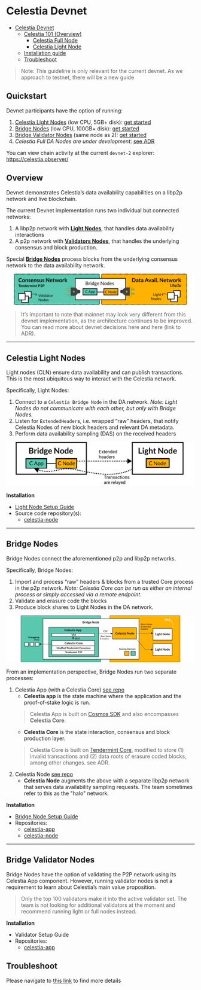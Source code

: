 # Celestia Devnet
- [Celestia Devnet](#celestia-devnet)
  - [Celestia 101 (Overview)](#celestia-101-overview)
    - [Celestia Full Node](#celestia-full-node)
    - [Celestia Light Node](#celestia-light-node)
  - [Installation guide](#installation-guide)
  - [Troubleshoot](#troubleshoot)

> Note: This guideline is only relevant for the current devnet. As we approach to testnet, there will be a new guide

## Quickstart

Devnet participants have the option of running:

1. [Celestia Light Nodes](#celestia-light-nodes) (low CPU, 5GB+ disk): [get started](celestia-light-node.md)
2. [Bridge Nodes](#bridge-nodes) (low CPU, 100GB+ disk): [get started](celestia-bridge-node.md)
3. [Bridge Validator Nodes](#bridge-validator-nodes) (same node as 2): [get started](celestia-bridge-node.md#running-a-validating-bridge-node)
4. _Celestia Full DA Nodes are under development_: [see ADR](https://github.com/celestiaorg/celestia-node/blob/main/docs/adr/adr-003-march2022-testnet.md#full-node)

You can view chain activity at the current `devnet-2` explorer: https://celestia.observer/
## Overview

Devnet demonstrates Celestia’s data availability capabilities on a libp2p network and live blockchain. 

The current Devnet implementation runs two individual but connected networks:

1. A libp2p network with [**Light Nodes**](#celestia-light-nodes), that handles data availability interactions
2. A p2p network with [**Validators Nodes**](#bridge-validator-nodes), that handles the underlying consensus and block production. 

Special [**Bridge Nodes**](#bridge-nodes) process blocks from the underlying consensus network to the data availability network.

![Network Overview](diagrams/NetworkOverview.png)

> It’s important to note that mainnet may look very different from this devnet implementation, as the architecture continues to be improved. You can read more about devnet decisions here and here (link to ADR). 

---

## Celestia Light Nodes

Light nodes (CLN) ensure data availability and can publish transactions. This is the most ubiquitous way to interact with the Celestia network.

Specifically, Light Nodes: 

1. Connect to a `Celestia Bridge Node` in the DA network. *Note: Light Nodes do not communicate with each other, but only with Bridge Nodes.*
2. Listen for `ExtendedHeader`s, i.e. wrapped “raw” headers, that notify Celestia Nodes of new block headers and relevant DA metadata.
3. Perform data availability sampling (DAS) on the received headers

![Light Nodes](diagrams/LightNodes.png)

**Installation**
- [Light Node Setup Guide](/celestia-light-node.md)
- Source code repository(s):
    - [celestia-node](https://github.com/celestiaorg/celestia-node)

---

## Bridge Nodes

Bridge Nodes connect the aforementioned p2p and libp2p networks.

Specifically, Bridge Nodes: 

1. Import and process “raw” headers & blocks from a trusted Core process in the p2p network. *Note: Celestia Core can be run as either an internal process or simply accessed via a remote endpoint.* 
2. Validate and erasure code the blocks
3. Produce block shares to Light Nodes in the DA network.

![Bridge Nodes](diagrams/BridgeNodes.png)

From an implementation perspective, Bridge Nodes run two separate processes: 

1. Celestia App (with a Celestia Core) [see repo](https://github.com/celestiaorg/celestia-app)
    - **Celestia app** is the state machine where the application and the proof-of-stake logic is run. 
    > Celestia App is built on [Cosmos SDK](https://docs.cosmos.network/) and also encompasses **Celestia Core**.
    - **Celestia Core** is the state interaction, consensus and block production layer. 
    > Celestia Core is built on [Tendermint Core](https://docs.tendermint.com/), modified to store (1) invalid transactions and (2) data roots of erasure coded blocks, among other changes. see ADR.
2. Celestia Node [see repo](https://github.com/celestiaorg/celestia-node)
    - **Celestia Node** augments the above with a separate libp2p network that serves data availability sampling requests. The team sometimes refer to this as the "halo" network.

**Installation**
- [Bridge Node Setup Guide](/celestia-bridge-node.md)
- Repositories:
    - [celestia-app](https://github.com/celestiaorg/celestia-app)
    - [celestia-node](https://github.com/celestiaorg/celestia-node)

---

## Bridge Validator Nodes

Bridge Nodes have the option of validating the P2P network using its Celestia App component. However, running validator nodes is not a requirement to learn about Celestia’s main value proposition.

> Only the top 100 validators make it into the active validator set. The team is not looking for additional validators at the moment and recommend running light or full nodes instead.

**Installation**

- Validator Setup Guide
- Repositories:
    - [celestia-app](https://github.com/celestiaorg/celestia-app)

## Troubleshoot
Please navigate to [this link](./troubleshoot.md) to find more details


